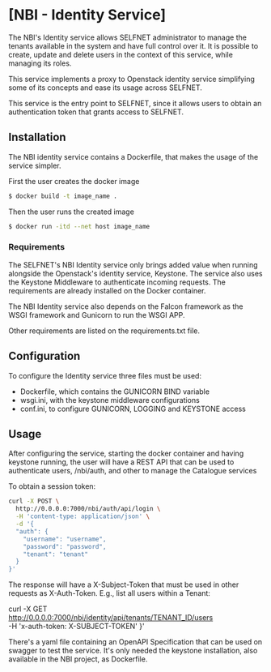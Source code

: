 # [NBI - Identity Service]

The NBI's Identity service allows SELFNET administrator to manage the tenants available in the system and have full
control over it. It is possible to create, update and delete users in the context of this service, while managing its
roles.

This service implements a proxy to Openstack identity service simplifying some of its concepts and ease its usage
across SELFNET.

This service is the entry point to SELFNET, since it allows users to obtain an authentication token that
grants access to SELFNET.

## Installation

The NBI identity service contains a Dockerfile, that makes the usage of the service simpler.

First the user creates the docker image

```sh
$ docker build -t image_name .
```

Then the user runs the created image

```sh
$ docker run -itd --net host image_name
```

### Requirements

The SELFNET's NBI Identity service only brings added value when running alongside the Openstack's identity service,
Keystone. The service also uses the Keystone Middleware to authenticate incoming requests. The requirements are already
installed on the Docker container.

The NBI Identity service also depends on the Falcon framework as the WSGI framework and Gunicorn to run the WSGI APP.

Other requirements are listed on the requirements.txt file.

## Configuration

To configure the Identity service three files must be used:

- Dockerfile, which contains the GUNICORN BIND variable
- wsgi.ini, with the keystone middleware configurations
- conf.ini, to configure GUNICORN, LOGGING and KEYSTONE access

## Usage

After configuring the service, starting the docker container and having keystone running, the user will have a REST API
that can be used to authenticate users, /nbi/auth, and other to manage the Catalogue services

To obtain a session token:

```sh
curl -X POST \
  http://0.0.0.0:7000/nbi/auth/api/login \
  -H 'content-type: application/json' \
  -d '{
  "auth": {
    "username": "username",
    "password": "password",
    "tenant": "tenant"
  }
}'
```

The response will have a X-Subject-Token that must be used in other requests as X-Auth-Token.
E.g., list all users within a Tenant:

curl -X GET \
  http://0.0.0.0:7000/nbi/identity/api/tenants/TENANT_ID/users \
  -H 'x-auth-token: X-SUBJECT-TOKEN'
}'

There's a yaml file containing an OpenAPI Specification that can be used on swagger to test the service. It's only
needed the keystone installation, also available in the NBI project, as Dockerfile.

